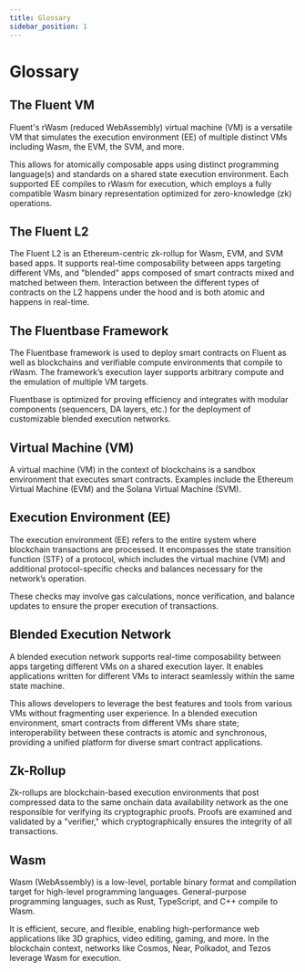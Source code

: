 ```yaml
---
title: Glossary
sidebar_position: 1
---
```


# Glossary

## The Fluent VM

Fluent's rWasm (reduced WebAssembly) virtual machine (VM) is a versatile VM that simulates the execution environment (EE) of multiple distinct VMs including Wasm, the EVM, the SVM, and more.

This allows for atomically composable apps using distinct programming language(s) and standards on a shared state execution environment. Each supported EE compiles to rWasm for execution, which employs a fully compatible Wasm binary representation optimized for zero-knowledge (zk) operations.

## The Fluent L2

The Fluent L2 is an Ethereum-centric zk-rollup for Wasm, EVM, and SVM based apps. It supports real-time composability between apps targeting different VMs, and "blended" apps composed of smart contracts mixed and matched between them. Interaction between the different types of contracts on the L2 happens under the hood and is both atomic and happens in real-time.

## The Fluentbase Framework

The Fluentbase framework is used to deploy smart contracts on Fluent as well as blockchains and verifiable compute environments that compile to rWasm. The framework’s execution layer supports arbitrary compute and the emulation of multiple VM targets.

Fluentbase is optimized for proving efficiency and integrates with modular components (sequencers, DA layers, etc.) for the deployment of customizable blended execution networks.

## Virtual Machine (VM)

A virtual machine (VM) in the context of blockchains is a sandbox environment that executes smart contracts. Examples include the Ethereum Virtual Machine (EVM) and the Solana Virtual Machine (SVM).

## Execution Environment (EE)

The execution environment (EE) refers to the entire system where blockchain transactions are processed. It encompasses the state transition function (STF) of a protocol, which includes the virtual machine (VM) and additional protocol-specific checks and balances necessary for the network’s operation.

These checks may involve gas calculations, nonce verification, and balance updates to ensure the proper execution of transactions.

## Blended Execution Network

A blended execution network supports real-time composability between apps targeting different VMs on a shared execution layer. It enables applications written for different VMs to interact seamlessly within the same state machine.

This allows developers to leverage the best features and tools from various VMs without fragmenting user experience. In a blended execution environment, smart contracts from different VMs share state; interoperability between these contracts is atomic and synchronous, providing a unified platform for diverse smart contract applications.

## Zk-Rollup

Zk-rollups are blockchain-based execution environments that post compressed data to the same onchain data availability network as the one responsible for verifying its cryptographic proofs. Proofs are examined and validated by a "verifier," which cryptographically ensures the integrity of all transactions.

## Wasm

Wasm (WebAssembly) is a low-level, portable binary format and compilation target for high-level programming languages. General-purpose programming languages, such as Rust, TypeScript, and C++ compile to Wasm.

It is efficient, secure, and flexible, enabling high-performance web applications like 3D graphics, video editing, gaming, and more. In the blockchain context, networks like Cosmos, Near, Polkadot, and Tezos leverage Wasm for execution.
